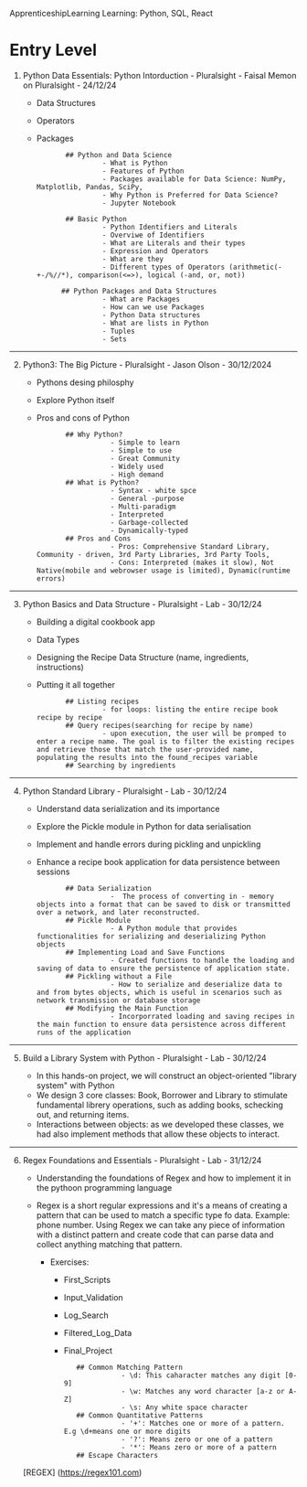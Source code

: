 ApprenticeshipLearning
Learning: Python, SQL, React

# Entry Level

1.  Python Data Essentials: Python Intorduction - Pluralsight - Faisal Memon on Pluralsight - 24/12/24

    - Data Structures
    - Operators
    - Packages

                 ## Python and Data Science
                          - What is Python
                          - Features of Python
                          - Packages available for Data Science: NumPy, Matplotlib, Pandas, SciPy,
                          - Why Python is Preferred for Data Science?
                          - Jupyter Notebook

                 ## Basic Python
                          - Python Identifiers and Literals
                          - Overviwe of Identifiers
                          - What are Literals and their types
                          - Expression and Operators
                          - What are they
                          - Different types of Operators (arithmetic(-+-/%//*), comparison(<=>), logical (-and, or, not))

                ## Python Packages and Data Structures
                          - What are Packages
                          - How can we use Packages
                          - Python Data structures
                          - What are lists in Python
                          - Tuples
                          - Sets

---

2.  Python3: The Big Picture - Pluralsight - Jason Olson - 30/12/2024

    - Pythons desing philosphy
    - Explore Python itself
    - Pros and cons of Python

                 ## Why Python?
                            - Simple to learn
                            - Simple to use
                            - Great Community
                            - Widely used
                            - High demand
                 ## What is Python?
                            - Syntax - white spce
                            - General -purpose
                            - Multi-paradigm
                            - Interpreted
                            - Garbage-collected
                            - Dynamically-typed
                 ## Pros and Cons
                            - Pros: Comprehensive Standard Library, Community - driven, 3rd Party Libraries, 3rd Party Tools,
                            - Cons: Interpreted (makes it slow), Not Native(mobile and webrowser usage is limited), Dynamic(runtime errors)

---

3.  Python Basics and Data Structure - Pluralsight - Lab - 30/12/24

    - Building a digital cookbook app
    - Data Types
    - Designing the Recipe Data Structure (name, ingredients, instructions)
    - Putting it all together

                 ## Listing recipes
                          - for loops: listing the entire recipe book recipe by recipe
                 ## Query recipes(searching for recipe by name)
                          - upon execution, the user will be promped to enter a recipe name. The goal is to filter the existing recipes and retrieve those that match the user-provided name, populating the results into the found_recipes variable
                 ## Searching by ingredients

---

4.  Python Standard Library - Pluralsight - Lab - 30/12/24

    - Understand data serialization and its importance
    - Explore the Pickle module in Python for data serialisation
    - Implement and handle errors during pickling and unpickling
    - Enhance a recipe book application for data persistence between sessions

                 ## Data Serialization
                            -  The process of converting in - memory objects into a format that can be saved to disk or transmitted over a network, and later reconstructed.
                 ## Pickle Module
                            - A Python module that provides functionalities for serializing and deserializing Python objects
                 ## Implementing Load and Save Functions
                            - Created functions to handle the loading and saving of data to ensure the persistence of application state.
                 ## Pickling without a File
                            - How to serialize and deserialize data to and from bytes objects, which is useful in scenarios such as network transmission or database storage
                 ## Modifying the Main Function
                            - Incorporrated loading and saving recipes in the main function to ensure data persistence across different runs of the application

---

5.  Build a Library System with Python - Pluralsight - Lab - 30/12/24

    - In this hands-on project, we will construct an object-oriented "library system" with Python
    - We design 3 core classes: Book, Borrower and Library to stimulate fundamental librery operations, such as adding books, schecking out, and returning items.
    - Interactions between objects: as we developed these classes, we had also implement methods that allow these objects to interact.

---

6.  Regex Foundations and Essentials - Pluralsight - Lab - 31/12/24

    - Understanding the foundations of Regex and how to implement it in the pythoon programming language
    - Regex is a short regular expressions and it's a means of creating a pattern that can be used to match a specific type fo data. Example: phone number. Using Regex we can take any piece of information with a distinct pattern and create code that can parse data and collect anything matching that pattern.

      - Exercises:

        - First_Scripts
        - Input_Validation
        - Log_Search
        - Filtered_Log_Data
        - Final_Project

                 ## Common Matching Pattern
                            - \d: This caharacter matches any digit [0-9]
                            - \w: Matches any word character [a-z or A-Z]
                            - \s: Any white space character
                 ## Common Quantitative Patterns
                            - '+': Matches one or more of a pattern. E.g \d+means one or more digits
                            - '?': Means zero or one of a pattern
                            - '*': Means zero or more of a pattern
                 ## Escape Characters

    [REGEX]
    (https://regex101.com)
